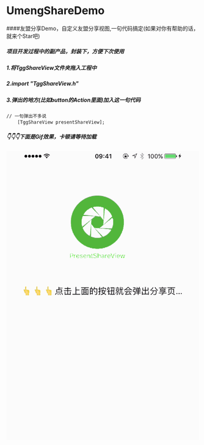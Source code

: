 # UmengShareDemo
####友盟分享Demo，自定义友盟分享视图,一句代码搞定(如果对你有帮助的话，就来个Star吧)
##### 项目开发过程中的副产品，封装下，方便下次使用

##### 1.将TggShareView文件夹拖入工程中
##### 2.import "TggShareView.h"
##### 3.弹出的地方(比如button的Action里面)加入这一句代码
```
// 一句弹出不多说
    [TggShareView presentShareView];
```
##### 👇👇👇下面是Gif效果，卡顿请等待加载
![image](https://github.com/BigBagFind/UmengShareDemo/blob/master/ScreenShot/umengShare.gif?raw=true)

